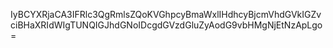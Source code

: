 IyBCYXRjaCA3IFRlc3QgRmlsZQoKVGhpcyBmaWxlIHdhcyBjcmVhdGVkIGZvciBHaXRIdWIgTUNQIGJhdGNoIDcgdGVzdGluZyAodG9vbHMgNjEtNzApLgo=